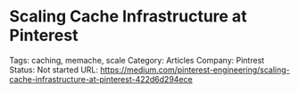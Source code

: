# Scaling Cache Infrastructure at Pinterest

Tags: caching, memache, scale
Category: Articles
Company: Pintrest
Status: Not started
URL: https://medium.com/pinterest-engineering/scaling-cache-infrastructure-at-pinterest-422d6d294ece